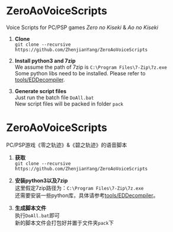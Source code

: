 # ZeroAoVoiceScripts
Voice Scripts for PC/PSP games *Zero no Kiseki* & *Ao no Kiseki*

1.  **Clone**   
  `git clone --recursive https://github.com/ZhenjianYang/ZeroAoVoiceScripts`
  
2.  **Install python3 and 7zip**   
  We assume the path of 7zip is `C:\Program Files\7-Zip\7z.exe`  
  Some python libs need to be installed. Please refer to [tools/EDDecompiler](https://github.com/ZhenjianYang/EDDecompiler).

3.  **Generate script files**   
  Just run the batch file `DoAll.bat`   
  New script files will be packed in folder `pack`


# ZeroAoVoiceScripts
PC/PSP游戏《零之轨迹》&《碧之轨迹》的语音脚本

1.  **获取**   
  `git clone --recursive https://github.com/ZhenjianYang/ZeroAoVoiceScripts`
  
2.  **安装python3以及7zip**   
  这里假定7zip路径为：`C:\Program Files\7-Zip\7z.exe`  
  还需要安装一些python库，具体请参考[tools/EDDecompiler](https://github.com/ZhenjianYang/EDDecompiler)。

3.  **生成脚本文件**   
  执行`DoAll.bat`即可   
  新的脚本文件会打包好并置于文件夹`pack`下
